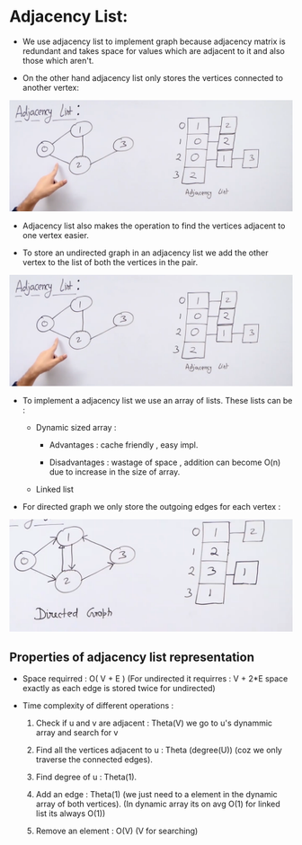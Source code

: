 # Adjacency List:

* We use adjacency list to implement graph because adjacency matrix is redundant and takes space for values which are adjacent to it and also those which aren't.

* On the other hand adjacency list only stores the vertices connected to another vertex: 

![](2021-10-18-19-02-17.png)

* Adjacency list also makes the operation to find the vertices adjacent to one vertex easier.

* To store an undirected graph in an adjacency list we add the other vertex to the list of both the vertices in the pair.

![](2021-10-18-19-02-17.png)


* To implement a adjacency list we use an array of lists. These lists can be :
    * Dynamic sized array : 
        * Advantages : cache friendly , easy impl.
        
        * Disadvantages : wastage of space , addition can become O(n) due to increase in the size of array.
    * Linked list


* For directed graph we only store the outgoing edges for each vertex :

![](2021-10-18-19-09-36.png)


## Properties of adjacency list representation

* Space requirred : O( V + E )
(For undirected it requirres : V + 2*E space exactly as each edge is stored twice for undirected)

* Time complexity of different operations :
    1) Check if u and v are adjacent : Theta(V) we go to u's dynammic array and search for v

    2) Find all the vertices adjacent to u : Theta (degree(U)) (coz we only traverse the connected edges).

    3) Find degree of u : Theta(1).

    4) Add an edge : Theta(1) (we just need to a element in the dynamic array of both vertices). (In dynamic array its on avg O(1) for linked list its always O(1))

    5) Remove an element : O(V) (V for searching)
